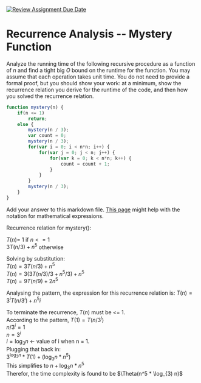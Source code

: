 [![Review Assignment Due Date](https://classroom.github.com/assets/deadline-readme-button-24ddc0f5d75046c5622901739e7c5dd533143b0c8e959d652212380cedb1ea36.svg)](https://classroom.github.com/a/OlW38W4k)
# Recurrence Analysis -- Mystery Function

Analyze the running time of the following recursive procedure as a function of
$n$ and find a tight big $O$ bound on the runtime for the function. You may
assume that each operation takes unit time. You do not need to provide a formal
proof, but you should show your work: at a minimum, show the recurrence relation
you derive for the runtime of the code, and then how you solved the recurrence
relation.

```javascript
function mystery(n) {
    if(n <= 1)
        return;
    else {
        mystery(n / 3);
        var count = 0;
        mystery(n / 3);
        for(var i = 0; i < n*n; i++) {
            for(var j = 0; j < n; j++) {
                for(var k = 0; k < n*n; k++) {
                    count = count + 1;
                }
            }
        }
        mystery(n / 3);
    }
}
```

Add your answer to this markdown file. [This
page](https://docs.github.com/en/get-started/writing-on-github/working-with-advanced-formatting/writing-mathematical-expressions)
might help with the notation for mathematical expressions.


Recurrence relation for mystery():

$T(n) =$ 1 if $n <= 1$ <br>
$3T(n / 3) + n^5$ otherwise <br>

Solving by substitution:<br>
$T(n) = 3T(n/3) + n^5$<br>
$T(n) = 3(3T(n/3)/3 + n^5/3) + n^5$<br>
$T(n) = 9T(n/9) + 2n^5$<br>

Analysing the pattern, the expression for this recurrence relation is: $T(n) = 3^iT(n/3^i) + n^5i$<br>

To terminate the recurrence, $T(n)$ must be <= 1. <br>
According to the pattern, $T(1) = T(n/3^i)$<br>
$n/3^i = 1$<br>
$n = 3^i$<br>
$i = \log_{3} n$ <- value of i when n = 1. <br>
Plugging that back in: <br>
$3^{\log_{3} n}  * T(1) + (\log_{3} n * n^5)$<br>
This simplifies to $n + \log_{3} n * n^5$<br>
Therefor, the time complexity is found to be $\Theta(n^5 * \log_{3) n)$




